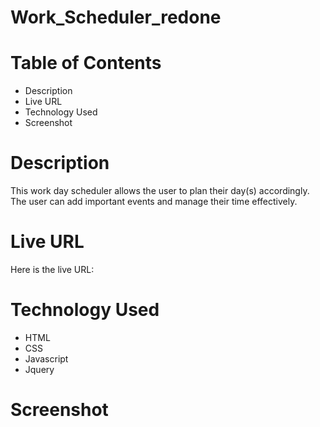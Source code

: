 # Work_Scheduler_redone

# Table of Contents
- Description
- Live URL
- Technology Used
- Screenshot

# Description
This work day scheduler allows the user to plan their day(s) accordingly. The user can add important events and manage their time effectively.

# Live URL
Here is the live URL: 

# Technology Used
- HTML
- CSS
- Javascript
- Jquery

# Screenshot

